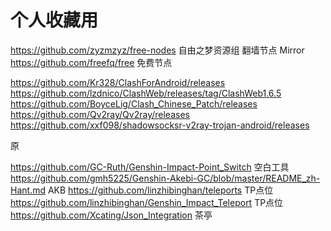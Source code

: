 # 个人收藏用

https://github.com/zyzmzyz/free-nodes 自由之梦资源组 翻墙节点 Mirror
https://github.com/freefq/free 免费节点

https://github.com/Kr328/ClashForAndroid/releases
https://github.com/lzdnico/ClashWeb/releases/tag/ClashWeb1.6.5
https://github.com/BoyceLig/Clash_Chinese_Patch/releases
https://github.com/Qv2ray/Qv2ray/releases
https://github.com/xxf098/shadowsocksr-v2ray-trojan-android/releases

原

https://github.com/GC-Ruth/Genshin-Impact-Point_Switch 空白工具
https://github.com/gmh5225/Genshin-Akebi-GC/blob/master/README_zh-Hant.md AKB
https://github.com/linzhibinghan/teleports TP点位
https://github.com/linzhibinghan/Genshin_Impact_Teleport TP点位
https://github.com/Xcating/Json_Integration 茶亭


